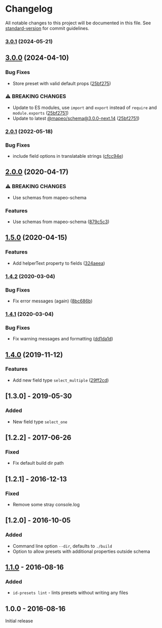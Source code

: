 # Changelog

All notable changes to this project will be documented in this file. See [standard-version](https://github.com/conventional-changelog/standard-version) for commit guidelines.

### [3.0.1](https://github.com/digidem/id-presets-builder/compare/v3.0.0...v3.0.1) (2024-05-21)

## [3.0.0](https://github.com/digidem/id-presets-builder/compare/v2.0.1...v3.0.0) (2024-04-10)


### Bug Fixes

* Store preset with valid default props ([25bf275](https://github.com/digidem/id-presets-builder/commit/25bf2751f669c5c94ee4ab2177ac19e783f1e214))

### ⚠ BREAKING CHANGES

* Update to ES modules, use `import` and `export` instead of `require` and `module.exports` ([25bf2751](https://github.com/digidem/id-presets-builder/commit/25bf2751f669c5c94ee4ab2177ac19e783f1e214))
* Update to latest [@mapeo/schema@3.0.0-next.14](https://github.com/digidem/mapeo-schema) ([25bf2751](https://github.com/digidem/id-presets-builder/commit/25bf2751f669c5c94ee4ab2177ac19e783f1e214))

### [2.0.1](https://github.com/digidem/id-presets-builder/compare/v2.0.0...v2.0.1) (2022-05-18)


### Bug Fixes

* include field options in translatable strings ([cfcc94e](https://github.com/digidem/id-presets-builder/commit/cfcc94e809c6b16ff069c3cda1288ffd22e0a95e))

## [2.0.0](https://github.com/digidem/id-presets-builder/compare/v1.5.0...v2.0.0) (2020-04-17)


### ⚠ BREAKING CHANGES

* Use schemas from mapeo-schema

### Features

* Use schemas from mapeo-schema ([879c5c3](https://github.com/digidem/id-presets-builder/commit/879c5c34410e914ce9a61a972ff980b84874493f))

## [1.5.0](https://github.com/digidem/id-presets-builder/compare/v1.4.2...v1.5.0) (2020-04-15)


### Features

* Add helperText property to fields ([324aeea](https://github.com/digidem/id-presets-builder/commit/324aeeaee2cc473eba5e1078e5a56dd84a76a491))

### [1.4.2](https://github.com/digidem/id-presets-builder/compare/v1.4.1...v1.4.2) (2020-03-04)


### Bug Fixes

* Fix error messages (again) ([8bc686b](https://github.com/digidem/id-presets-builder/commit/8bc686b6866cc29e550ae1de93e96c3542263ad6))

### [1.4.1](https://github.com/digidem/id-presets-builder/compare/v1.4.0...v1.4.1) (2020-03-04)


### Bug Fixes

* Fix warning messages and formatting ([dd1da1d](https://github.com/digidem/id-presets-builder/commit/dd1da1d0d37ff25b04780f38cb461138d306654b))

## [1.4.0](https://github.com/digidem/id-presets-builder/compare/v1.3.0...v1.4.0) (2019-11-12)


### Features

* Add new field type `select_multiple` ([29ff2cd](https://github.com/digidem/id-presets-builder/commit/29ff2cde6c33af1c6cf03a837b5e0fc5c3b670a5))

## [1.3.0] - 2019-05-30
### Added
- New field type `select_one`

## [1.2.2] - 2017-06-26
### Fixed
- Fix default build dir path

## [1.2.1] - 2016-12-13
### Fixed
- Remove some stray console.log

## [1.2.0] - 2016-10-05
### Added
- Command line option `--dir`, defaults to `./build`
- Option to allow presets with additional properties outside schema

## [1.1.0] - 2016-08-16
### Added
- `id-presets lint` - lints presets without writing any files

## 1.0.0 - 2016-08-16

Initial release

[1.1.0]: https://github.com/digidem/id-presets-builder/compare/v1.0.0...v1.1.0
